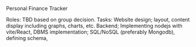 Personal Finance Tracker

Roles:
TBD based on group decision.
Tasks:
Website design; layout, content display including graphs, charts, etc.
Backend; Implementing nodejs with vite/React,
DBMS implementation; SQL/NoSQL (preferably Mongodb), defining schema,
